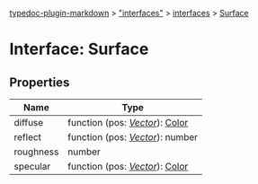 [typedoc-plugin-markdown](../index.md) > ["interfaces"](../modules/_interfaces_.md) > [interfaces](../modules/_interfaces_.interfaces.md) > [Surface](../interfaces/_interfaces_.interfaces.surface.md)



# Interface: Surface


## Properties

| Name  | Type                
| ------ | ------------------- 
| diffuse | function (pos: *[Vector](../classes/_interfaces_.vector.md)*): [Color](../classes/_interfaces_.color.md)
| reflect | function (pos: *[Vector](../classes/_interfaces_.vector.md)*): number
| roughness | number
| specular | function (pos: *[Vector](../classes/_interfaces_.vector.md)*): [Color](../classes/_interfaces_.color.md)


